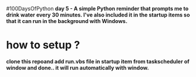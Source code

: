 #100DaysOfPython
**day 5 - A simple Python reminder that prompts me to drink water every 30 minutes. I've also included it in the startup items so that it can run in the background with Windows.**
  # how to setup ? 
  **clone this repoand add run.vbs file in startup item from taskscheduler of window and done.. it will run automatically with window.**